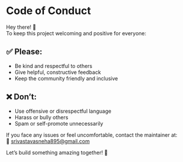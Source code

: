 # Code of Conduct

Hey there! 👋  
To keep this project welcoming and positive for everyone:

## ✅ Please:
- Be kind and respectful to others  
- Give helpful, constructive feedback  
- Keep the community friendly and inclusive  

## ❌ Don’t:
- Use offensive or disrespectful language  
- Harass or bully others  
- Spam or self-promote unnecessarily  

If you face any issues or feel uncomfortable, contact the maintainer at:  
📧 srivastavasneha895@gmail.com

Let’s build something amazing together! 💫